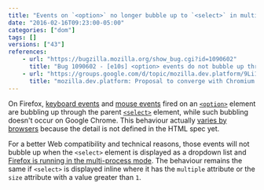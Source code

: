 ```yaml
---
title: "Events on `<option>` no longer bubble up to `<select>` in multi-process Firefox"
date: "2016-02-16T09:23:00-05:00"
categories: ["dom"]
tags: []
versions: ["43"]
references:
    - url: "https://bugzilla.mozilla.org/show_bug.cgi?id=1090602"
      title: "Bug 1090602 - [e10s] <option> events do not bubble up through parent <select>"
    - url: "https://groups.google.com/d/topic/mozilla.dev.platform/9Li1-qBaM88/discussion"
      title: "mozilla.dev.platform: Proposal to converge with Chromium / Blink for not firing events on <option>’s from <select> dropdowns"
---
```

On Firefox, [keyboard events](https://developer.mozilla.org/docs/Web/API/KeyboardEvent) and [mouse events](https://developer.mozilla.org/docs/Web/API/MouseEvent) fired on an [`<option>`](https://developer.mozilla.org/docs/Web/HTML/Element/option) element are bubbling up through the parent [`<select>`](https://developer.mozilla.org/docs/Web/HTML/Element/select) element, while such bubbling doesn't occur on Google Chrome. This behaviour actually [varies by browsers](https://bugzilla.mozilla.org/show_bug.cgi?id=1090602#c27) because the detail is not defined in the HTML spec yet.

For a better Web compatibility and technical reasons, those events will not bubble up when the `<select>` element is displayed as a dropdown list and [Firefox is running in the multi-process mode](https://www.fxsitecompat.dev/en-CA/docs/2015/multi-process-is-enabled-by-default-on-the-developer-edition/). The behaviour remains the same if `<select>` is displayed inline where it has the `multiple` attribute or the `size` attribute with a value greater than `1`.
